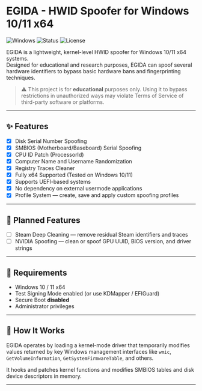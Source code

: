 # EGIDA - HWID Spoofer for Windows 10/11 x64

![Windows](https://img.shields.io/badge/platform-Windows%2010%2F11%20x64-blue)
![Status](https://img.shields.io/badge/status-development-orange)
![License](https://img.shields.io/badge/license-MIT-green)

EGIDA is a lightweight, kernel-level HWID spoofer for Windows 10/11 x64 systems.  
Designed for educational and research purposes, EGIDA can spoof several hardware identifiers to bypass basic hardware bans and fingerprinting techniques.

> ⚠️ This project is for **educational** purposes only. Using it to bypass restrictions in unauthorized ways may violate Terms of Service of third-party software or platforms.

---

## ✨ Features

- [x] Disk Serial Number Spoofing
- [x] SMBIOS (Motherboard/Baseboard) Serial Spoofing
- [x] CPU ID Patch (ProcessorId)
- [x] Computer Name and Username Randomization
- [x] Registry Traces Cleaner
- [x] Fully x64 Supported (Tested on Windows 10/11)
- [x] Supports UEFI-based systems
- [x] No dependency on external usermode applications
- [x] Profile System — create, save and apply custom spoofing profiles
---

## 📌 Planned Features
- [ ] Steam Deep Cleaning — remove residual Steam identifiers and traces
- [ ] NVIDIA Spoofing — clean or spoof GPU UUID, BIOS version, and driver strings
---

## 🔧 Requirements

- Windows 10 / 11 x64
- Test Signing Mode enabled (or use KDMapper / EFIGuard)
- Secure Boot **disabled**
- Administrator privileges

---

## 🧪 How It Works

EGIDA operates by loading a kernel-mode driver that temporarily modifies values returned by key Windows management interfaces like `wmic`, `GetVolumeInformation`, `GetSystemFirmwareTable`, and others.

It hooks and patches kernel functions and modifies SMBIOS tables and disk device descriptors in memory.

---
